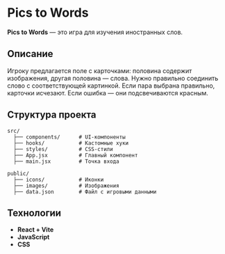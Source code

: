 # Pics to Words

**Pics to Words** — это игра для изучения иностранных слов.

## Описание

Игроку предлагается поле с карточками: половина содержит изображения, другая половина — слова. Нужно правильно соединить слово с соответствующей картинкой. Если пара выбрана правильно, карточки исчезают. Если ошибка — они подсвечиваются красным.

## Структура проекта

````
src/
  ├── components/      # UI-компоненты
  ├── hooks/           # Кастомные хуки
  ├── styles/          # CSS-стили
  ├── App.jsx          # Главный компонент
  ├── main.jsx         # Точка входа
  
public/
  ├── icons/           # Иконки
  ├── images/          # Изображения
  ├── data.json        # Файл с игровыми данными
````

## Технологии

- **React + Vite**
- **JavaScript**
- **CSS**